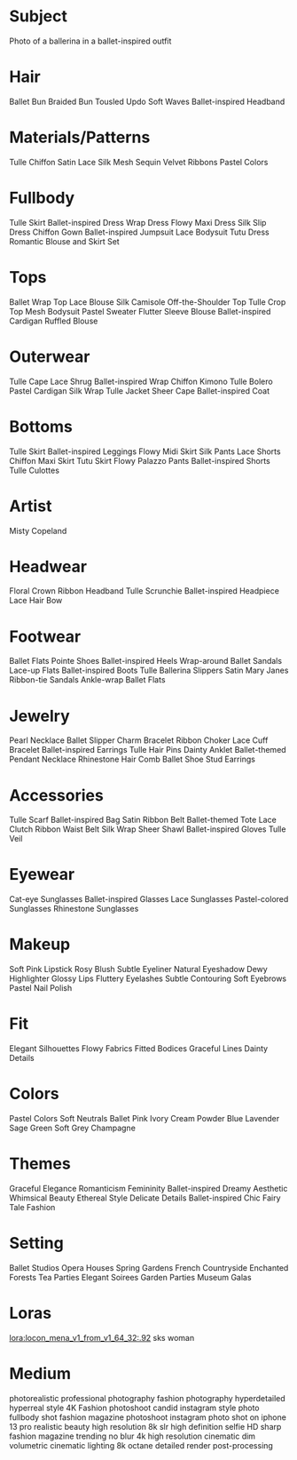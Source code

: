# Subject
Photo of a ballerina in a ballet-inspired outfit

# Hair
Ballet Bun
Braided Bun
Tousled Updo
Soft Waves
Ballet-inspired Headband

# Materials/Patterns
Tulle
Chiffon
Satin
Lace
Silk
Mesh
Sequin
Velvet
Ribbons
Pastel Colors

# Fullbody
Tulle Skirt
Ballet-inspired Dress
Wrap Dress
Flowy Maxi Dress
Silk Slip Dress
Chiffon Gown
Ballet-inspired Jumpsuit
Lace Bodysuit
Tutu Dress
Romantic Blouse and Skirt Set

# Tops
Ballet Wrap Top
Lace Blouse
Silk Camisole
Off-the-Shoulder Top
Tulle Crop Top
Mesh Bodysuit
Pastel Sweater
Flutter Sleeve Blouse
Ballet-inspired Cardigan
Ruffled Blouse

# Outerwear
Tulle Cape
Lace Shrug
Ballet-inspired Wrap
Chiffon Kimono
Tulle Bolero
Pastel Cardigan
Silk Wrap
Tulle Jacket
Sheer Cape
Ballet-inspired Coat

# Bottoms
Tulle Skirt
Ballet-inspired Leggings
Flowy Midi Skirt
Silk Pants
Lace Shorts
Chiffon Maxi Skirt
Tutu Skirt
Flowy Palazzo Pants
Ballet-inspired Shorts
Tulle Culottes

# Artist
Misty Copeland

# Headwear
Floral Crown
Ribbon Headband
Tulle Scrunchie
Ballet-inspired Headpiece
Lace Hair Bow

# Footwear
Ballet Flats
Pointe Shoes
Ballet-inspired Heels
Wrap-around Ballet Sandals
Lace-up Flats
Ballet-inspired Boots
Tulle Ballerina Slippers
Satin Mary Janes
Ribbon-tie Sandals
Ankle-wrap Ballet Flats

# Jewelry
Pearl Necklace
Ballet Slipper Charm Bracelet
Ribbon Choker
Lace Cuff Bracelet
Ballet-inspired Earrings
Tulle Hair Pins
Dainty Anklet
Ballet-themed Pendant Necklace
Rhinestone Hair Comb
Ballet Shoe Stud Earrings

# Accessories
Tulle Scarf
Ballet-inspired Bag
Satin Ribbon Belt
Ballet-themed Tote
Lace Clutch
Ribbon Waist Belt
Silk Wrap
Sheer Shawl
Ballet-inspired Gloves
Tulle Veil

# Eyewear
Cat-eye Sunglasses
Ballet-inspired Glasses
Lace Sunglasses
Pastel-colored Sunglasses
Rhinestone Sunglasses

# Makeup
Soft Pink Lipstick
Rosy Blush
Subtle Eyeliner
Natural Eyeshadow
Dewy Highlighter
Glossy Lips
Fluttery Eyelashes
Subtle Contouring
Soft Eyebrows
Pastel Nail Polish

# Fit
Elegant Silhouettes
Flowy Fabrics
Fitted Bodices
Graceful Lines
Dainty Details

# Colors
Pastel Colors
Soft Neutrals
Ballet Pink
Ivory
Cream
Powder Blue
Lavender
Sage Green
Soft Grey
Champagne

# Themes
Graceful Elegance
Romanticism
Femininity
Ballet-inspired
Dreamy Aesthetic
Whimsical Beauty
Ethereal Style
Delicate Details
Ballet-inspired Chic
Fairy Tale Fashion

# Setting
Ballet Studios
Opera Houses
Spring Gardens
French Countryside
Enchanted Forests
Tea Parties
Elegant Soirees
Garden Parties
Museum Galas



# Loras
<lora:locon_mena_v1_from_v1_64_32:.92> sks woman

# Medium
photorealistic
professional photography
fashion photography
hyperdetailed
hyperreal style
4K
Fashion photoshoot
candid instagram style photo
fullbody shot
fashion magazine photoshoot
instagram photo
shot on iphone 13 pro
realistic beauty
high resolution
8k
slr
high definition
selfie
HD
sharp
fashion magazine trending
no blur
4k high resolution
cinematic
dim volumetric cinematic lighting
8k octane detailed render
post-processing